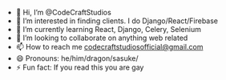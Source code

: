 - 👋 Hi, I’m @CodeCraftStudios
- 👀 I’m interested in finding clients. I do Django/React/Firebase
- 🌱 I’m currently learning React, Django, Celery, Selenium
- 💞️ I’m looking to collaborate on anything web related
- 📫 How to reach me codecraftstudiosofficial@gmail.com
- 😄 Pronouns: he/him/dragon/sasuke/
- ⚡ Fun fact: If you read this you are gay

<!---
CodeCraftStudios/CodeCraftStudios is a ✨ special ✨ repository because its `README.md` (this file) appears on your GitHub profile.
You can click the Preview link to take a look at your changes.
--->
